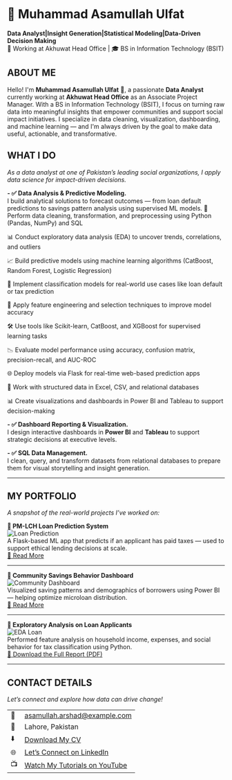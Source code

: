 # 👋 Muhammad Asamullah Ulfat

**Data Analyst|Insight Generation|Statistical Modeling|Data-Driven Decision Making**  
📍 Working at Akhuwat Head Office | 🎓 BS in Information Technology (BSIT)

<!--Section 1: Introduce yourself-->
## ABOUT ME

Hello! I'm **Muhammad Asamullah Ulfat** 🤝, a passionate **Data Analyst** currently working at **Akhuwat Head Office** as an Associate Project Manager. With a BS in Information Technology (BSIT), I focus on turning raw data into meaningful insights that empower communities and support social impact initiatives. I specialize in data cleaning, visualization, dashboarding, and machine learning — and I'm always driven by the goal to make data useful, actionable, and transformative.
<!--Mention your top/relevant skills here - core and soft skills-->
## WHAT I DO

*As a data analyst at one of Pakistan’s leading social organizations, I apply data science for impact-driven decisions.*

**- ✅ Data Analysis & Predictive Modeling.**  
I build analytical solutions to forecast outcomes — from loan default predictions to savings pattern analysis using supervised ML models.
🔢 Perform data cleaning, transformation, and preprocessing using Python (Pandas, NumPy) and SQL

📊 Conduct exploratory data analysis (EDA) to uncover trends, correlations, and outliers

📈 Build predictive models using machine learning algorithms (CatBoost, Random Forest, Logistic Regression)

🎯 Implement classification models for real-world use cases like loan default or tax prediction

🧠 Apply feature engineering and selection techniques to improve model accuracy

🛠 Use tools like Scikit-learn, CatBoost, and XGBoost for supervised learning tasks

📉 Evaluate model performance using accuracy, confusion matrix, precision-recall, and AUC-ROC

🌐 Deploy models via Flask for real-time web-based prediction apps

📁 Work with structured data in Excel, CSV, and relational databases

📊 Create visualizations and dashboards in Power BI and Tableau to support decision-making

**- ✅ Dashboard Reporting & Visualization.**  
I design interactive dashboards in **Power BI** and **Tableau** to support strategic decisions at executive levels.

**- ✅ SQL Data Management.**  
I clean, query, and transform datasets from relational databases to prepare them for visual storytelling and insight generation.

---

<!--Section 2: List 3-4 key projects-->
## MY PORTFOLIO

*A snapshot of the real-world projects I’ve worked on:*

**📌 PM-LCH Loan Prediction System**  
![Loan Prediction](assets/loan-prediction.png)  
A Flask-based ML app that predicts if an applicant has paid taxes — used to support ethical lending decisions at scale.  
[🔗 Read More](https://github.com/asamullahulfat/loan-prediction-app)

---

**📌 Community Savings Behavior Dashboard**  
![Community Dashboard](assets/community-dashboard.jpg)  
Visualized saving patterns and demographics of borrowers using Power BI — helping optimize microloan distribution.  
[🔗 Read More](https://github.com/asamullahulfat/community-savings-eda)

---

**📌 Exploratory Analysis on Loan Applicants**  
![EDA Loan](assets/eda-loan.png)  
Performed feature analysis on household income, expenses, and social behavior for tax classification using Python.  
[📄 Download the Full Report (PDF)](assets/PM_LCH_EDA_Report.pdf)

---

## CONTACT DETAILS

*Let’s connect and explore how data can drive change!*

<table>
  <tbody>
    <tr>
      <td>📧</td>
      <td><a href="mailto:asamullah.arshad@example.com">asamullah.arshad@example.com</a></td>
    </tr>
    <tr>
      <td>📍</td>
      <td>Lahore, Pakistan</td>
    </tr>
    <tr>
      <td>⬇️</td>
      <td><a href="assets/Profile_CV.pdf">Download My CV</a></td>
    </tr>
    <tr>
      <td>🌐</td>
      <td><a href="https://linkedin.com/in/asamullahulfat">Let’s Connect on LinkedIn</a></td>
    </tr>
    <tr>
      <td>📺</td>
      <td><a href="https://www.youtube.com/@DataWithUlfat">Watch My Tutorials on YouTube</a></td>
    </tr>
  </tbody>
</table>

